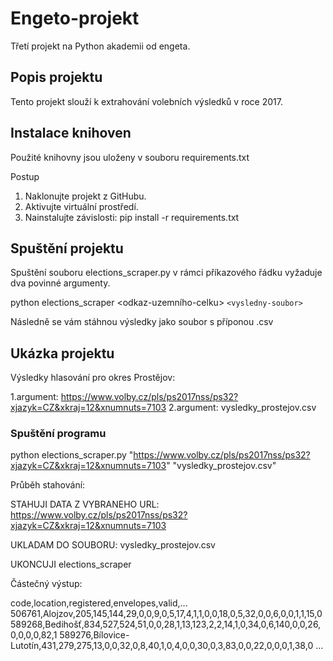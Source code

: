 # Engeto-projekt
Třetí projekt na Python akademii od engeta.
## Popis projektu
Tento projekt slouží k extrahování volebních výsledků v roce 2017.
## Instalace knihoven
Použité knihovny jsou uloženy v souboru requirements.txt

Postup
1. Naklonujte projekt z GitHubu.
2. Aktivujte virtuální prostředí.
3. Nainstalujte závislosti:
pip install -r requirements.txt
## Spuštění projektu
Spuštění souboru elections_scraper.py v rámci příkazového řádku vyžaduje dva povinné argumenty.

python elections_scraper <odkaz-uzemního-celku> `<vysledny-soubor>`

Následně se vám stáhnou výsledky jako soubor s příponou .csv

## Ukázka projektu

Výsledky hlasování pro okres Prostějov:

1.argument: https://www.volby.cz/pls/ps2017nss/ps32?xjazyk=CZ&xkraj=12&xnumnuts=7103
2.argument: vysledky_prostejov.csv

### Spuštění programu

python elections_scraper.py "https://www.volby.cz/pls/ps2017nss/ps32?xjazyk=CZ&xkraj=12&xnumnuts=7103" "vysledky_prostejov.csv"

Průběh stahování:

STAHUJI DATA Z VYBRANEHO URL: https://www.volby.cz/pls/ps2017nss/ps32?xjazyk=CZ&xkraj=12&xnumnuts=7103

UKLADAM DO SOUBORU: vysledky_prostejov.csv

UKONCUJI elections_scraper

Částečný výstup:

code,location,registered,envelopes,valid,...
506761,Alojzov,205,145,144,29,0,0,9,0,5,17,4,1,1,0,0,18,0,5,32,0,0,6,0,0,1,1,15,0
589268,Bedihošť,834,527,524,51,0,0,28,1,13,123,2,2,14,1,0,34,0,6,140,0,0,26,0,0,0,0,82,1
589276,Bílovice-Lutotín,431,279,275,13,0,0,32,0,8,40,1,0,4,0,0,30,0,3,83,0,0,22,0,0,0,1,38,0
...